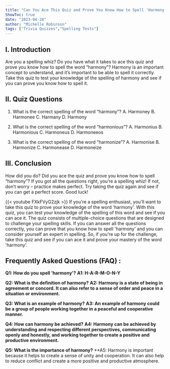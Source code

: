 ```yaml
---
title: "Can You Ace This Quiz and Prove You Know How to Spell 'Harmony'?"
ShowToc: true 
date: "2023-04-28"
author: "Michelle Robinson" 
tags: ["Trivia Quizzes","Spelling Tests"]
---
```

## I. Introduction
Are you a spelling whiz? Do you have what it takes to ace this quiz and prove you know how to spell the word “harmony”? Harmony is an important concept to understand, and it’s important to be able to spell it correctly. Take this quiz to test your knowledge of the spelling of harmony and see if you can prove you know how to spell it.

## II. Quiz Questions
1. What is the correct spelling of the word “harmony”?
A. Harmoney
B. Harmonee
C. Harmany
D. Harmony

2. What is the correct spelling of the word “harmonious”?
A. Harmonius
B. Harmonious
C. Harmoneus
D. Harmoneeos

3. What is the correct spelling of the word “harmonize”?
A. Harmonise
B. Harmonize
C. Harmonease
D. Harmoneize

## III. Conclusion
How did you do? Did you ace the quiz and prove you know how to spell “harmony”? If you got all the questions right, you’re a spelling whiz! If not, don’t worry – practice makes perfect. Try taking the quiz again and see if you can get a perfect score. Good luck!

{{< youtube FXkFVyG2zjk >}} 
If you're a spelling enthusiast, you'll want to take this quiz to prove your knowledge of the word 'harmony'. With this quiz, you can test your knowledge of the spelling of this word and see if you can ace it. The quiz consists of multiple-choice questions that are designed to challenge your spelling skills. If you can answer all the questions correctly, you can prove that you know how to spell 'harmony' and you can consider yourself an expert in spelling. So, if you're up for the challenge, take this quiz and see if you can ace it and prove your mastery of the word 'harmony'.

## Frequently Asked Questions (FAQ) :
**Q1: How do you spell 'harmony'?**
**A1: H-A-R-M-O-N-Y**

**Q2: What is the definition of harmony?**
**A2: Harmony is a state of being in agreement or concord. It can also refer to a sense of order and peace in a situation or environment.**

**Q3: What is an example of harmony?**
**A3: An example of harmony could be a group of people working together in a peaceful and cooperative manner.**

**Q4: How can harmony be achieved?**
**A4: Harmony can be achieved by understanding and respecting different perspectives, communicating openly and honestly, and working together to create a positive and productive environment.**

**Q5: What is the importance of harmony?**
**A5: Harmony is important because it helps to create a sense of unity and cooperation. It can also help to reduce conflict and create a more positive and productive atmosphere.





